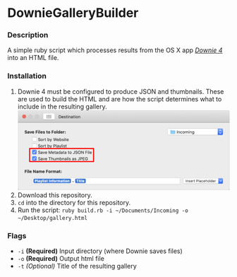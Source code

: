 # DownieGalleryBuilder

### Description
A simple ruby script which processes results from the OS X app [*Downie 4*](https://software.charliemonroe.net/downie/) into an HTML file. 

### Installation
1. Downie 4 must be configured to produce JSON and thumbnails. These are used to build the HTML and are how the script determines what to include in the resulting gallery.
![Downie 4 preferences](Config.png)
1. Download this repository.
1. `cd` into the directory for this repository.
1. Run the script:
`ruby build.rb -i ~/Documents/Incoming -o ~/Desktop/gallery.html`

### Flags
- `-i` **(Required)** Input directory (where Downie saves files)
- `-o` **(Required)** Output html file
- `-t` *(Optional)* Title of the resulting gallery
